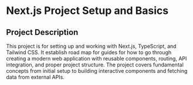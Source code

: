 # Next.js Project Setup and Basics

## Project Description
This project is for setting up and working with Next.js, TypeScript, and Tailwind CSS. It establish road map for guides for how to go through creating a modern web application with reusable components, routing, API integration, and proper project structure. The project covers fundamental concepts from initial setup to building interactive components and fetching data from external APIs.